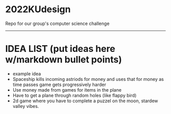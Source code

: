 # 2022KUdesign
Repo for our group's computer science challenge


----------------------------------------------
# IDEA LIST (put ideas here w/markdown bullet points)
- example idea
- Spaceship kills incoming astriods for money and uses that for money as time passes game gets progressively harder
- Use money made from games for items in the plane
- Have to get a plane through random holes (like flappy bird)
- 2d game where you have to complete a puzzel on the moon, stardew valley vibes.
